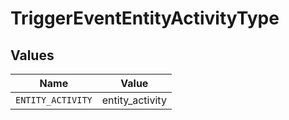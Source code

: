 # TriggerEventEntityActivityType


## Values

| Name              | Value             |
| ----------------- | ----------------- |
| `ENTITY_ACTIVITY` | entity_activity   |